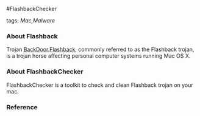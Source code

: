 #FlashbackChecker

tags: *Mac,Malware*

### About Flashback

Trojan [BackDoor.Flashback], commonly referred to as the Flashback trojan, is a trojan horse affecting personal computer systems running Mac OS X.

### About FlashbackChecker

FlashbackChecker is a toolkit to check and clean Flashback trojan on your mac.

### Reference



[BackDoor.Flashback]:http://en.wikipedia.org/wiki/Trojan_BackDoor.Flashback